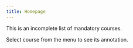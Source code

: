 ```yaml
---
title: Homepage
---
```


This is an incomplete list of mandatory courses.

Select course from the menu to see its annotation.
